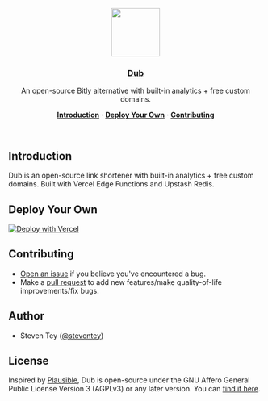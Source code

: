 <p align="center">
  <a href="https://dub.sh">
    <img src="https://assets.vercel.com/image/upload/v1588805858/repositories/vercel/logo.png" height="96">
    <h3 align="center">Dub</h3>
  </a>
</p>

<p align="center">
  An open-source Bitly alternative with built-in analytics + free custom domains.
</p>

<p align="center">
  <a href="#introduction"><strong>Introduction</strong></a> ·
  <a href="#deploy-your-own"><strong>Deploy Your Own</strong></a> ·
  <a href="#contributing"><strong>Contributing</strong></a>
</p>
<br/>

## Introduction

Dub is an open-source link shortener with built-in analytics + free custom domains. Built with Vercel Edge Functions and Upstash Redis.

## Deploy Your Own

[![Deploy with Vercel](https://vercel.com/button)](https://vercel.com/new/clone?repository-url=https%3A%2F%2Fgithub.com%2Fsteven-tey%2Fdub&demo-title=Dub%20-%20Open-Source%20Link%20Shortener&demo-description=An%20open-source%20link%20shortener%20built%20with%20Vercel%20Edge%20Functions%20and%20Upstash.&demo-url=https%3A%2F%2Fdub.sh&demo-image=https%3A%2F%2Fdub.sh%2Fthumbnail.png&integration-ids=oac_V3R1GIpkoJorr6fqyiwdhl17)

## Contributing

- [Open an issue](https://github.com/steven-tey/dub/issues) if you believe you've encountered a bug.
- Make a [pull request](https://github.com/steven-tey/dub/pull) to add new features/make quality-of-life improvements/fix bugs.

## Author

- Steven Tey ([@steventey](https://twitter.com/steventey))

## License

Inspired by [Plausible](https://plausible.io/), Dub is open-source under the GNU Affero General Public License Version 3 (AGPLv3) or any later version. You can [find it here](https://github.com/steven-tey/dub/blob/main/LICENSE.md).
